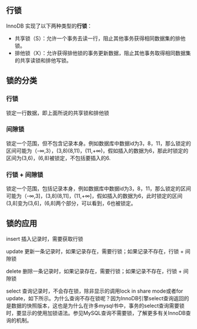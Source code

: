 ## 行锁

InnoDB 实现了以下两种类型的**行锁**：

- 共享锁（S）：允许一个事务去读一行，阻止其他事务获得相同数据集的排他锁。
- 排他锁（X）：允许获得排他锁的事务更新数据，阻止其他事务取得相同数据集的共享读锁和排他写锁。

## 锁的分类

### 行锁
锁定一行数据，即上面所说的共享锁和排他锁
### 间隙锁
锁定一个范围，但不包含记录本身。例如数据库中数据id为3，8，11，那么锁定的区间可能为（-∞,3），(3,8)(8,11)，(11,+∞)，假如插入的数据为6，那此时锁定的区间为(3,6)，(6,8)被锁定，不包括要插入的6.
### 行锁 + 间隙锁
锁定一个范围，包括记录本身，例如数据库中数据id为3，8，11，那么锁定的区间可能为（-∞,3]，(3,8](8,11]，(11,+∞]，假如插入的数据为6，此时锁定的区间(3,8]变为(3,6]，(6,8]两个部分，可以看到，6也被锁定。

## 锁的应用

insert 插入记录时，需要获取行锁

update 更新一条记录时，如果记录存在，需要行锁；如果记录不存在，行锁 + 间隙锁

delete 删除一条记录时，如果记录存在，需要行锁；如果记录不存在，行锁 + 间隙锁

select 查询记录时，不会存在锁，除非显示的调用lock in share mode或者for update，如下所示。为什么查询不存在锁呢？因为InnoDB引擎select查询返回的是数据的快照版本，这也是为什么在许多mysql书中，事务的select查询需要锁时，要显示的使用加锁语法。参见MySQL查询不需要锁，了解更多有关InnoDB查询的机制。
